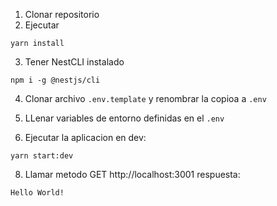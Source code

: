 1. Clonar repositorio
2. Ejecutar
```
yarn install
```
3. Tener NestCLI instalado
```
npm i -g @nestjs/cli
```
4. Clonar archivo ```.env.template``` y renombrar la copioa a ```.env```

5. LLenar variables de entorno definidas en el ```.env```
7. Ejecutar la aplicacion en dev:
```
yarn start:dev
```
8. Llamar metodo GET http://localhost:3001 respuesta:
```
Hello World!
```